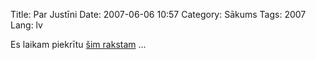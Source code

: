 Title: Par Justīni
Date: 2007-06-06 10:57
Category: Sākums
Tags: 2007
Lang: lv

Es laikam piekrītu [šim rakstam](http://nemirst.lv/index.php?c=kom&amp;rid=336) ...
